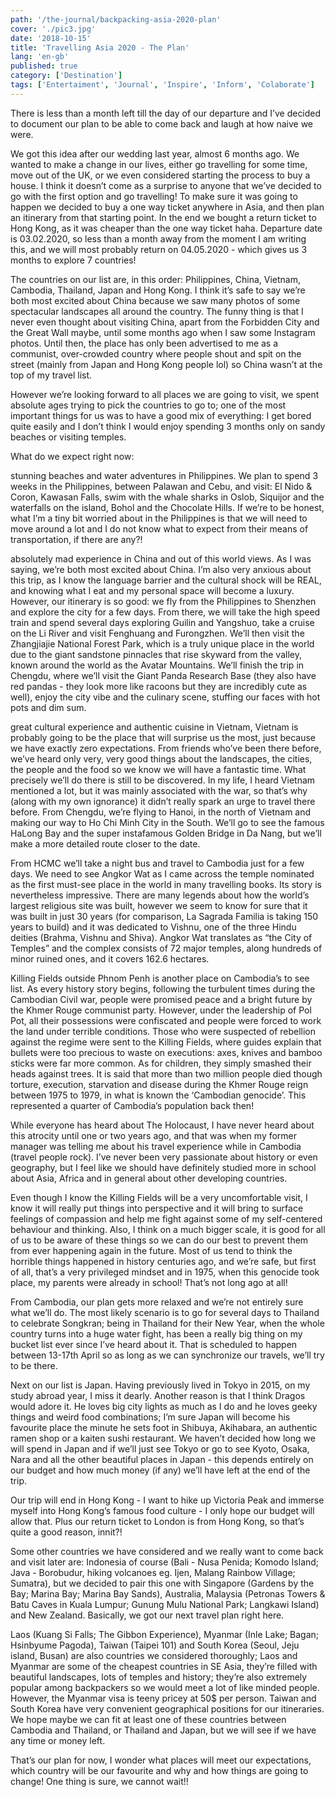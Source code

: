 ```yaml
---
path: '/the-journal/backpacking-asia-2020-plan'
cover: './pic3.jpg'
date: '2018-10-15'
title: 'Travelling Asia 2020 - The Plan'
lang: 'en-gb'
published: true
category: ['Destination']
tags: ['Entertaiment', 'Journal', 'Inspire', 'Inform', 'Colaborate']
---
```


There is less than a month left till the day of our departure and I’ve decided to document our plan to be able to come back and laugh at how naive we were.

We got this idea after our wedding last year, almost 6 months ago. We wanted to make a change in our lives, either go travelling for some time, move out of the UK, or we even considered starting the process to buy a house. I think it doesn’t come as a surprise to anyone that we’ve decided to go with the first option and go travelling! To make sure it was going to happen we decided to buy a one way ticket anywhere in Asia, and then plan an itinerary from that starting point. In the end we bought a return ticket to Hong Kong, as it was cheaper than the one way ticket haha. Departure date is 03.02.2020, so less than a month away from the moment I am writing this, and we will most probably return on 04.05.2020 - which gives us 3 months to explore 7 countries!

The countries on our list are, in this order: Philippines, China, Vietnam, Cambodia, Thailand, Japan and Hong Kong. I think it’s safe to say we’re both most excited about China because we saw many photos of some spectacular landscapes all around the country. The funny thing is that I never even thought about visiting China, apart from the Forbidden City and the Great Wall maybe, until some months ago when I saw some Instagram photos. Until then, the place has only been advertised to me as a communist, over-crowded country where people shout and spit on the street (mainly from Japan and Hong Kong people lol) so China wasn’t at the top of my travel list.

However we’re looking forward to all places we are going to visit, we spent absolute ages trying to pick the countries to go to; one of the most important things for us was to have a good mix of everything: I get bored quite easily and I don’t think I would enjoy spending 3 months only on sandy beaches or visiting temples.

What do we expect right now:

stunning beaches and water adventures in Philippines. We plan to spend 3 weeks in the Philippines, between Palawan and Cebu, and visit: El Nido & Coron, Kawasan Falls, swim with the whale sharks in Oslob, Siquijor and the waterfalls on the island, Bohol and the Chocolate Hills. If we’re to be honest, what I’m a tiny bit worried about in the Philippines is that we will need to move around a lot and I do not know what to expect from their means of transportation, if there are any?!

absolutely mad experience in China and out of this world views. As I was saying, we’re both most excited about China. I’m also very anxious about this trip, as I know the language barrier and the cultural shock will be REAL, and knowing what I eat and my personal space will become a luxury. However, our itinerary is so good: we fly from the Philippines to Shenzhen and explore the city for a few days. From there, we will take the high speed train and spend several days exploring Guilin and Yangshuo, take a cruise on the Li River and visit Fenghuang and Furongzhen. We’ll then visit the Zhangjiajie National Forest Park, which is a truly unique place in the world due to the giant sandstone pinnacles that rise skyward from the valley, known around the world as the Avatar Mountains. We’ll finish the trip in Chengdu, where we’ll visit the Giant Panda Research Base (they also have red pandas - they look more like racoons but they are incredibly cute as well), enjoy the city vibe and the culinary scene, stuffing our faces with hot pots and dim sum.

great cultural experience and authentic cuisine in Vietnam, Vietnam is probably going to be the place that will surprise us the most, just because we have exactly zero expectations. From friends who’ve been there before, we’ve heard only very, very good things about the landscapes, the cities, the people and the food so we know we will have a fantastic time. What precisely we’ll do there is still to be discovered. In my life, I heard Vietnam mentioned a lot, but it was mainly associated with the war, so that’s why (along with my own ignorance) it didn’t really spark an urge to travel there before. From Chengdu, we’re flying to Hanoi, in the north of Vietnam and making our way to Ho Chi Minh City in the South. We’ll go to see the famous HaLong Bay and the super instafamous Golden Bridge in Da Nang, but we’ll make a more detailed route closer to the date.

From HCMC we’ll take a night bus and travel to Cambodia just for a few days. We need to see Angkor Wat as I came across the temple nominated as the first must-see place in the world in many travelling books. Its story is nevertheless impressive. There are many legends about how the world’s largest religious site was built, however we seem to know for sure that it was built in just 30 years (for comparison, La Sagrada Familia is taking 150 years to build) and it was dedicated to Vishnu, one of the three Hindu deities (Brahma, Vishnu and Shiva). Angkor Wat translates as “the City of Temples” and the complex consists of 72 major temples, along hundreds of minor ruined ones, and it covers 162.6 hectares.

Killing Fields outside Phnom Penh is another place on Cambodia’s to see list. As every history story begins, following the turbulent times during the Cambodian Civil war, people were promised peace and a bright future by the Khmer Rouge communist party. However, under the leadership of Pol Pot, all their possessions were confiscated and people were forced to work the land under terrible conditions. Those who were suspected of rebellion against the regime were sent to the Killing Fields, where guides explain that bullets were too precious to waste on executions: axes, knives and bamboo sticks were far more common. As for children, they simply smashed their heads against trees. It is said that more than two million people died though torture, execution, starvation and disease during the Khmer Rouge reign between 1975 to 1979, in what is known the ‘Cambodian genocide’. This represented a quarter of Cambodia’s population back then!

While everyone has heard about The Holocaust, I have never heard about this atrocity until one or two years ago, and that was when my former manager was telling me about his travel experience while in Cambodia (travel people rock). I’ve never been very passionate about history or even geography, but I feel like we should have definitely studied more in school about Asia, Africa and in general about other developing countries.

Even though I know the Killing Fields will be a very uncomfortable visit, I know it will really put things into perspective and it will bring to surface feelings of compassion and help me fight against some of my self-centered behaviour and thinking. Also, I think on a much bigger scale, it is good for all of us to be aware of these things so we can do our best to prevent them from ever happening again in the future. Most of us tend to think the horrible things happened in history centuries ago, and we’re safe, but first of all, that’s a very privileged mindset and in 1975, when this genocide took place, my parents were already in school! That’s not long ago at all!

From Cambodia, our plan gets more relaxed and we’re not entirely sure what we’ll do. The most likely scenario is to go for several days to Thailand to celebrate Songkran; being in Thailand for their New Year, when the whole country turns into a huge water fight, has been a really big thing on my bucket list ever since I’ve heard about it. That is scheduled to happen between 13-17th April so as long as we can synchronize our travels, we’ll try to be there.

Next on our list is Japan. Having previously lived in Tokyo in 2015, on my study abroad year, I miss it dearly. Another reason is that I think Dragos would adore it. He loves big city lights as much as I do and he loves geeky things and weird food combinations; I’m sure Japan will become his favourite place the minute he sets foot in Shibuya, Akihabara, an authentic ramen shop or a kaiten sushi restaurant. We haven’t decided how long we will spend in Japan and if we’ll just see Tokyo or go to see Kyoto, Osaka, Nara and all the other beautiful places in Japan - this depends entirely on our budget and how much money (if any) we’ll have left at the end of the trip.

Our trip will end in Hong Kong - I want to hike up Victoria Peak and immerse myself into Hong Kong’s famous food culture - I only hope our budget will allow that. Plus our return ticket to London is from Hong Kong, so that’s quite a good reason, innit?!

Some other countries we have considered and we really want to come back and visit later are: Indonesia of course (Bali - Nusa Penida; Komodo Island; Java - Borobudur, hiking volcanoes eg. Ijen, Malang Rainbow Village; Sumatra), but we decided to pair this one with Singapore (Gardens by the Bay; Marina Bay; Marina Bay Sands), Australia, Malaysia (Petronas Towers & Batu Caves in Kuala Lumpur; Gunung Mulu National Park; Langkawi Island)
and New Zealand. Basically, we got our next travel plan right here.

Laos (Kuang Si Falls; The Gibbon Experience), Myanmar (Inle Lake; Bagan; Hsinbyume Pagoda), Taiwan (Taipei 101) and South Korea (Seoul, Jeju island, Busan) are also countries we considered thoroughly; Laos and Myanmar are some of the cheapest countries in SE Asia, they’re filled with beautiful landscapes, lots of temples and history; they’re also extremely popular among backpackers so we would meet a lot of like minded people. However, the Myanmar visa is teeny pricey at 50\$ per person. Taiwan and South Korea have very convenient geographical positions for our itineraries. We hope maybe we can fit at least one of these countries between Cambodia and Thailand, or Thailand and Japan, but we will see if we have any time or money left.

That’s our plan for now, I wonder what places will meet our expectations, which country will be our favourite and why and how things are going to change! One thing is sure, we cannot wait!!
